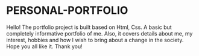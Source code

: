 # PERSONAL-PORTFOLIO
Hello! The portfolio project is built based on Html, Css. A basic but completely informative portfolio of me. Also, it covers details about me, my interest, hobbies and how I wish to bring about a change in the society.
Hope you all like it.
Thank you!
